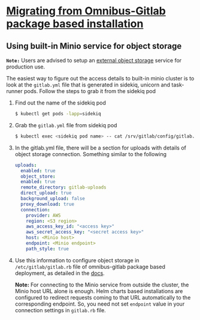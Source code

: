 # [Migrating from Omnibus-Gitlab package based installation](./index.md)

## Using built-in Minio service for object storage

**`Note:`** Users are advised to setup an [external object storage] service for
production use.

The easiest way to figure out the access details to built-in minio cluster is to
look at the `gitlab.yml` file that is generated in sidekiq, unicorn and
task-runner pods. Follow the steps to grab it from the sidekiq pod

1. Find out the name of the sidekiq pod
    ```bash
    $ kubectl get pods -lapp=sidekiq
    ```

1. Grab the `gitlab.yml` file from sidekiq pod
    ```bash
    $ kubectl exec <sidekiq pod name> -- cat /srv/gitlab/config/gitlab.yml
    ```

1. In the gitlab.yml file, there will be a section for uploads with details of
   object storage connection. Something similar to the following
    ```yaml
    uploads:
      enabled: true
      object_store:
      enabled: true
      remote_directory: gitlab-uploads
      direct_upload: true
      background_upload: false
      proxy_download: true
      connection:
        provider: AWS
        region: <S3 region>
        aws_access_key_id: "<access key>"
        aws_secret_access_key: "<secret access key>"
        host: <Minio host>
        endpoint: <Minio endpoint>
        path_style: true
    ```

1. Use this information to configure object storage in `/etc/gitlab/gitlab.rb`
   file of omnibus-gitlab package based deployment, as detailed in the [docs](https://docs.gitlab.com/ee/administration/uploads.html#s3-compatible-connection-settings).

   **Note:** For connecting to the Minio service from outside the cluster, the
   Minio host URL alone is enough. Helm charts based installations are
   configured to redirect requests coming to that URL automatically to the
   corresponding endpoint. So, you need not set `endpoint` value in your
   connection settings in `gitlab.rb` file.

[external object storage]: ../../advanced/external-object-storage/index.md
